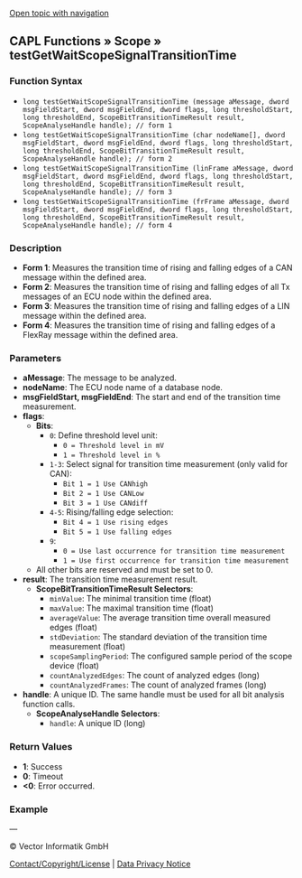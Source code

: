 [Open topic with navigation](../../../../../CANoeDEFamily.htm#Topics/CAPLFunctions/Test/Functions/CAPLfunctionTestGetWaitScopeSignalTransitionTime.md)

## CAPL Functions » Scope » testGetWaitScopeSignalTransitionTime

### Function Syntax

- `long testGetWaitScopeSignalTransitionTime (message aMessage, dword msgFieldStart, dword msgFieldEnd, dword flags, long thresholdStart, long thresholdEnd, ScopeBitTransitionTimeResult result, ScopeAnalyseHandle handle); // form 1`
- `long testGetWaitScopeSignalTransitionTime (char nodeName[], dword msgFieldStart, dword msgFieldEnd, dword flags, long thresholdStart, long thresholdEnd, ScopeBitTransitionTimeResult result, ScopeAnalyseHandle handle); // form 2`
- `long testGetWaitScopeSignalTransitionTime (linFrame aMessage, dword msgFieldStart, dword msgFieldEnd, dword flags, long thresholdStart, long thresholdEnd, ScopeBitTransitionTimeResult result, ScopeAnalyseHandle handle); // form 3`
- `long testGetWaitScopeSignalTransitionTime (frFrame aMessage, dword msgFieldStart, dword msgFieldEnd, dword flags, long thresholdStart, long thresholdEnd, ScopeBitTransitionTimeResult result, ScopeAnalyseHandle handle); // form 4`

### Description

- **Form 1**: Measures the transition time of rising and falling edges of a CAN message within the defined area.
- **Form 2**: Measures the transition time of rising and falling edges of all Tx messages of an ECU node within the defined area.
- **Form 3**: Measures the transition time of rising and falling edges of a LIN message within the defined area.
- **Form 4**: Measures the transition time of rising and falling edges of a FlexRay message within the defined area.

### Parameters

- **aMessage**: The message to be analyzed.
- **nodeName**: The ECU node name of a database node.
- **msgFieldStart, msgFieldEnd**: The start and end of the transition time measurement.
- **flags**:
  - **Bits**:
    - `0`: Define threshold level unit:
      - `0 = Threshold level in mV`
      - `1 = Threshold level in %`
    - `1-3`: Select signal for transition time measurement (only valid for CAN):
      - `Bit 1 = 1 Use CANhigh`
      - `Bit 2 = 1 Use CANLow`
      - `Bit 3 = 1 Use CANdiff`
    - `4-5`: Rising/falling edge selection:
      - `Bit 4 = 1 Use rising edges`
      - `Bit 5 = 1 Use falling edges`
    - `9`: 
      - `0 = Use last occurrence for transition time measurement`
      - `1 = Use first occurrence for transition time measurement`
  - All other bits are reserved and must be set to 0.
- **result**: The transition time measurement result.
  - **ScopeBitTransitionTimeResult Selectors**:
    - `minValue`: The minimal transition time (float)
    - `maxValue`: The maximal transition time (float)
    - `averageValue`: The average transition time overall measured edges (float)
    - `stdDeviation`: The standard deviation of the transition time measurement (float)
    - `scopeSamplingPeriod`: The configured sample period of the scope device (float)
    - `countAnalyzedEdges`: The count of analyzed edges (long)
    - `countAnalyzedFrames`: The count of analyzed frames (long)
- **handle**: A unique ID. The same handle must be used for all bit analysis function calls.
  - **ScopeAnalyseHandle Selectors**:
    - `handle`: A unique ID (long)

### Return Values

- **1**: Success
- **0**: Timeout
- **<0**: Error occurred.

### Example

—

© Vector Informatik GmbH

[Contact/Copyright/License](../../../Shared/ContactCopyrightLicense.md) | [Data Privacy Notice](https://www.vector.com/int/en/company/get-info/privacy-policy/)